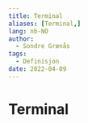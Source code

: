 ```yaml
---
title: Terminal
aliases: [Terminal,]
lang: nb-NO
author:
  - Sondre Grønås
tags:
  - Definisjon
date: 2022-04-09
---
```

# Terminal
